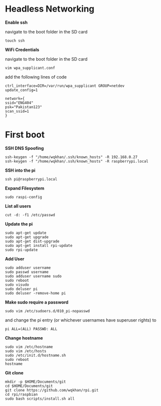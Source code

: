 # Headless Networking


**Enable ssh**

navigate to the boot folder in the SD card

    touch ssh

**WiFi Credentials**

navigate to the boot folder in the SD card

    vim wpa_supplicant.conf

add the following lines of code

```
ctrl_interface=DIR=/var/run/wpa_supplicant GROUP=netdev
update_config=1

network={
ssid="ENG404"
psk="Pakistan123"
scan_ssid=1
}
```

# First boot

**SSH DNS Spoofing**

    ssh-keygen -f "/home/wqkhan/.ssh/known_hosts" -R 192.168.0.27
    ssh-keygen -f "/home/wqkhan/.ssh/known_hosts" -R raspberrypi.local

**SSH into the pi**

    ssh pi@raspberrypi.local

**Expand Filesystem**

    sudo raspi-config

**List all users**

    cut -d: -f1 /etc/passwd

**Update the pi**

    sudo apt-get update
    sudo apt-get upgrade
    sudo apt-get dist-upgrade
    sudo apt-get install rpi-update
    sudo rpi-update

**Add User**

    sudo adduser username
    sudo passwd username
    sudo adduser username sudo
    sudo reboot
    sudo visudo
    sudo deluser pi
    sudo deluser -remove-home pi

**Make sudo require a password**

    sudo vim /etc/sudoers.d/010_pi-nopasswd

and change the pi entry (or whichever usernames have superuser rights) to

    pi ALL=(ALL) PASSWD: ALL

**Change hostname**

    sudo vim /etc/hostname
    sudo vim /etc/hosts
    sudo /etc/init.d/hostname.sh
    sudo reboot
    hostname

**Git clone**

    mkdir -p $HOME/Documents/git
    cd $HOME/Documents/git
    git clone https://github.com/wqkhan/rpi.git
    cd rpi/raspbian
    sudo bash scripts/install.sh all